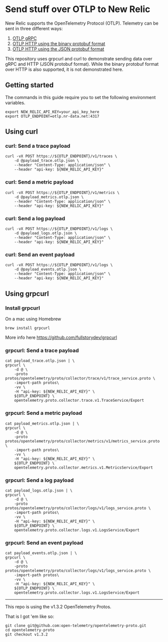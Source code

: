 # Send stuff over OTLP to New Relic

New Relic supports the OpenTelemetry Protocol (OTLP). Telemetry can be sent in
three different ways:

1. [OTLP gRPC](https://github.com/open-telemetry/opentelemetry-proto/blob/main/docs/specification.md#otlpgrpc)
2. [OTLP HTTP using the binary protobuf format](https://github.com/open-telemetry/opentelemetry-proto/blob/main/docs/specification.md#binary-protobuf-encoding)
3. [OTLP HTTP using the JSON protobuf format](https://github.com/open-telemetry/opentelemetry-proto/blob/main/docs/specification.md#binary-protobuf-encoding)

This repository uses grpcurl and curl to demonstrate sending data
over gRPC and HTTP (JSON protobuf format). While the binary protobuf
format over HTTP is also supported, it is not demonstrated here.

## Getting started

The commands in this guide require you to set the following environment
variables.

```shell
export NEW_RELIC_API_KEY=your_api_key_here
export OTLP_ENDPOINT=otlp.nr-data.net:4317
```

## Using curl

### curl: Send a trace payload

```shell
curl -vX POST https://${OTLP_ENDPOINT}/v1/traces \
    -d @payload_trace.otlp.json \
    --header "Content-Type: application/json" \
    --header "api-key: ${NEW_RELIC_API_KEY}"
```

### curl: Send a metric payload

```shell
curl -vX POST https://${OTLP_ENDPOINT}/v1/metrics \
    -d @payload_metrics.otlp.json \
    --header "Content-Type: application/json" \
    --header "api-key: ${NEW_RELIC_API_KEY}"
```

### curl: Send a log payload

```shell
curl -vX POST https://${OTLP_ENDPOINT}/v1/logs \
    -d @payload_logs.otlp.json \
    --header "Content-Type: application/json" \
    --header "api-key: ${NEW_RELIC_API_KEY}"
```

### curl: Send an event payload

```shell
curl -vX POST https://${OTLP_ENDPOINT}/v1/logs \
    -d @payload_events.otlp.json \
    --header "Content-Type: application/json" \
    --header "api-key: ${NEW_RELIC_API_KEY}"
```

## Using grpcurl

### Install grpcurl

On a mac using Homebrew

```shell
brew install grpcurl
```

More info here https://github.com/fullstorydev/grpcurl

### grpcurl: Send a trace payload

```shell
cat payload_trace.otlp.json | \
grpcurl \
    -d @ \
    -proto protos/opentelemetry/proto/collector/trace/v1/trace_service.proto \
    -import-path protos\
    -vv \
    -H "api-key: ${NEW_RELIC_API_KEY}" \
    ${OTLP_ENDPOINT} \
    opentelemetry.proto.collector.trace.v1.TraceService/Export
```

### grpcurl: Send a metric payload

```shell
cat payload_metrics.otlp.json | \
grpcurl \
    -d @ \
    -proto protos/opentelemetry/proto/collector/metrics/v1/metrics_service.proto \
    -import-path protos\
    -vv \
    -H "api-key: ${NEW_RELIC_API_KEY}" \
    ${OTLP_ENDPOINT} \
    opentelemetry.proto.collector.metrics.v1.MetricsService/Export
```

### grpcurl: Send a log payload

```shell
cat payload_logs.otlp.json | \
grpcurl \
    -d @ \
    -proto protos/opentelemetry/proto/collector/logs/v1/logs_service.proto \
    -import-path protos\
    -vv \
    -H "api-key: ${NEW_RELIC_API_KEY}" \
    ${OTLP_ENDPOINT} \
    opentelemetry.proto.collector.logs.v1.LogsService/Export
```

### grpcurl: Send an event payload

```shell
cat payload_events.otlp.json | \
grpcurl \
    -d @ \
    -proto protos/opentelemetry/proto/collector/logs/v1/logs_service.proto \
    -import-path protos\
    -vv \
    -H "api-key: ${NEW_RELIC_API_KEY}" \
    ${OTLP_ENDPOINT} \
    opentelemetry.proto.collector.logs.v1.LogsService/Export
```

---

This repo is using the v1.3.2 OpenTelemetry Protos.

That is I got 'em like so:

```shell
git clone git@github.com:open-telemetry/opentelemetry-proto.git
cd opentelemetry-proto
git checkout v1.3.2
```
